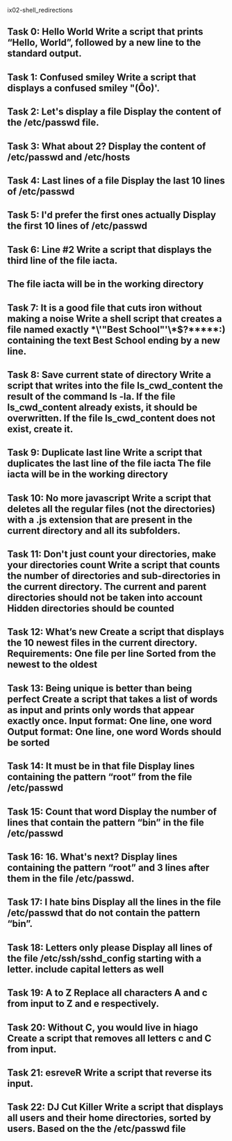 ix02-shell_redirections

Task 0: Hello World
Write a script that prints “Hello, World”, followed by a new line to the standard output.
----------------------------------------------------------------------------------------
Task 1: Confused smiley
Write a script that displays a confused smiley "(Ôo)'.
---------------------------------------------------------------------------------------
Task 2: Let's display a file
Display the content of the /etc/passwd file.
--------------------------------------------------------------------------------------
Task 3: What about 2?
Display the content of /etc/passwd and /etc/hosts
-------------------------------------------------------------------------------------
Task 4: Last lines of a file
Display the last 10 lines of /etc/passwd
-------------------------------------------------------------------------------------
Task 5: I'd prefer the first ones actually
Display the first 10 lines of /etc/passwd
-------------------------------------------------------------------------------------
Task 6: Line #2
Write a script that displays the third line of the file iacta.
--------------------------------------------------------------------------------------
The file iacta will be in the working directory
-------------------------------------------------------------------------------------------------------------------------------------------------
Task 7: It is a good file that cuts iron without making a noise
Write a shell script that creates a file named exactly \*\\'"Best School"\'\\*$\?\*\*\*\*\*:) containing the text Best School ending by a new line.
---------------------------------------------------------------------------------------------------------------------------------------------------
Task 8: Save current state of directory
Write a script that writes into the file ls_cwd_content the result of the command ls -la. If the file ls_cwd_content already exists, it should be overwritten. If the file ls_cwd_content does not exist, create it.
-----------------------------------------------------------------------------------------------------------------------------------------------------------------------
Task 9: Duplicate last line
Write a script that duplicates the last line of the file iacta
The file iacta will be in the working directory
----------------------------------------------------------------------------------------------------------------------------------------------------------------------
Task 10: No more javascript
Write a script that deletes all the regular files (not the directories) with a .js extension that are present in the current directory and all its subfolders.
------------------------------------------------------------------------------------------------------------------------------------------------------------
Task 11: Don't just count your directories, make your directories count
Write a script that counts the number of directories and sub-directories in the current directory.
The current and parent directories should not be taken into account
Hidden directories should be counted
-----------------------------------------------------------------------------------------------------------------------------------------------------------
Task 12: What’s new
Create a script that displays the 10 newest files in the current directory.
Requirements:
One file per line
Sorted from the newest to the oldest
----------------------------------------------------------------------------------------------------------------------------------------------------------
Task 13: Being unique is better than being perfect
Create a script that takes a list of words as input and prints only words that appear exactly once.
Input format: One line, one word
Output format: One line, one word
Words should be sorted
---------------------------------------------------------------------------------------------------------------------------------------------------------
Task 14: It must be in that file
Display lines containing the pattern “root” from the file /etc/passwd
-------------------------------------------------------------------------------------------------------------------------------------------------
Task 15: Count that word
Display the number of lines that contain the pattern “bin” in the file /etc/passwd
-------------------------------------------------------------------------------------------------------------------------------------------
Task 16: 16. What's next?
Display lines containing the pattern “root” and 3 lines after them in the file /etc/passwd.
-------------------------------------------------------------------------------------------------------------------------------------------
Task 17: I hate bins
Display all the lines in the file /etc/passwd that do not contain the pattern “bin”.
-------------------------------------------------------------------------------------------------------------------------------------------
Task 18:  Letters only please
Display all lines of the file /etc/ssh/sshd_config starting with a letter.
include capital letters as well
----------------------------------------------------------------------------------------------------------------------------------------
Task 19: A to Z
Replace all characters A and c from input to Z and e respectively.
--------------------------------------------------------------------------------------------------------------------------------------
Task 20: Without C, you would live in hiago
Create a script that removes all letters c and C from input.
-----------------------------------------------------------------------------------------------------------------------------------
Task 21: esreveR
Write a script that reverse its input.
--------------------------------------------------------------------------------------------------------------------------------------
Task 22:  DJ Cut Killer
Write a script that displays all users and their home directories, sorted by users.
Based on the the /etc/passwd file
----------------------------------------------------------------------------------------------------------------------------------























